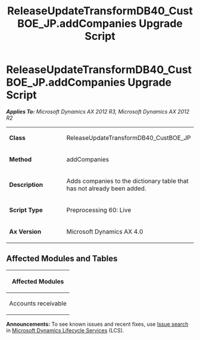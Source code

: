 ﻿---
title: ReleaseUpdateTransformDB40_CustBOE_JP.addCompanies Upgrade Script
TOCTitle: ReleaseUpdateTransformDB40_CustBOE_JP.addCompanies Upgrade Script
ms:assetid: 0ca6164b-ff47-6ac3-c7a8-7e0af81680b9
ms:mtpsurl: https://msdn.microsoft.com/en-us/library/JJ735685(v=AX.60)
ms:contentKeyID: 49706593
ms.date: 05/18/2015
mtps_version: v=AX.60
---

# ReleaseUpdateTransformDB40\_CustBOE\_JP.addCompanies Upgrade Script 


_**Applies To:** Microsoft Dynamics AX 2012 R3, Microsoft Dynamics AX 2012 R2_

<table>
<colgroup>
<col style="width: 50%" />
<col style="width: 50%" />
</colgroup>
<tbody>
<tr class="odd">
<td><p><strong>Class</strong></p></td>
<td><p>ReleaseUpdateTransformDB40_CustBOE_JP</p></td>
</tr>
<tr class="even">
<td><p><strong>Method</strong></p></td>
<td><p>addCompanies</p></td>
</tr>
<tr class="odd">
<td><p><strong>Description</strong></p></td>
<td><p>Adds companies to the dictionary table that has not already been added.</p></td>
</tr>
<tr class="even">
<td><p><strong>Script Type</strong></p></td>
<td><p>Preprocessing 60: Live</p></td>
</tr>
<tr class="odd">
<td><p><strong>Ax Version</strong></p></td>
<td><p>Microsoft Dynamics AX 4.0</p></td>
</tr>
</tbody>
</table>


## Affected Modules and Tables

<table>
<colgroup>
<col style="width: 100%" />
</colgroup>
<thead>
<tr class="header">
<th><p>Affected Modules</p></th>
</tr>
</thead>
<tbody>
<tr class="odd">
<td><p>Accounts receivable</p></td>
</tr>
</tbody>
</table>

  
**Announcements:** To see known issues and recent fixes, use [Issue search](http://go.microsoft.com/fwlink/?linkid=389258) in [Microsoft Dynamics Lifecycle Services](http://go.microsoft.com/fwlink/?linkid=306505) (LCS).

